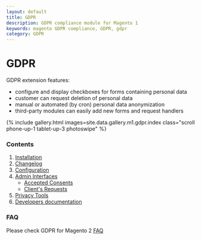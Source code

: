```yaml
---
layout: default
title: GDPR
description: GDPR compliance module for Magento 1
keywords: magento GDPR compliance, GDPR, gdpr
category: GDPR
---
```


# GDPR

GDPR extension features:

 -  configure and display checkboxes for forms containing personal data
 -  customer can request deletion of personal data
 -  manual or automated (by cron) personal data anonymization
 -  third-party modules can easily add new forms and request handlers

{% include gallery.html images=site.data.gallery.m1.gdpr.index class="scroll phone-up-1 tablet-up-3 photoswipe" %}

### Contents

 1. [Installation](installation/)
 2. [Changelog](changelog/)
 3. [Configuration](configuration/)
 4. [Admin Interfaces](admin-interfaces/)
     -  [Accepted Consents](admin-interfaces/#accepted-consents)
     -  [Client's Requests](admin-interfaces/#clients-requests)
 5. [Privacy Tools](privacy-tools/)
 6. [Developers documentation](devdocs/)

### FAQ

Please check GDPR for Magento 2 [FAQ](/m2/extensions/gdpr/faq/)
